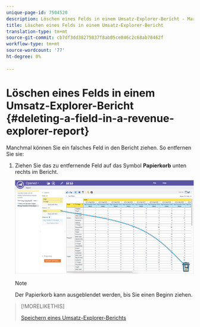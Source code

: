 ```yaml
---
unique-page-id: 7504520
description: Löschen eines Felds in einem Umsatz-Explorer-Bericht - Marketing-Dokumente - Produktdokumentation
title: Löschen eines Felds in einem Umsatz-Explorer-Bericht
translation-type: tm+mt
source-git-commit: cb7df3dd38275837f8ab05ce846c2c68ab78462f
workflow-type: tm+mt
source-wordcount: '77'
ht-degree: 0%

---
```



# Löschen eines Felds in einem Umsatz-Explorer-Bericht {#deleting-a-field-in-a-revenue-explorer-report}

Manchmal können Sie ein falsches Feld in den Bericht ziehen. So entfernen Sie sie:

1. Ziehen Sie das zu entfernende Feld auf das Symbol **Papierkorb** unten rechts im Bericht.

   ![](assets/image2015-3-24-16-3a40-3a13.png)

   >[!NOTE]
   >
   >Der Papierkorb kann ausgeblendet werden, bis Sie einen Beginn ziehen.

>[!MORELIKETHIS]
>
>[Speichern eines Umsatz-Explorer-Berichts](/help/marketo/product-docs/reporting/revenue-cycle-analytics/revenue-explorer/saving-a-revenue-explorer-report.md)
